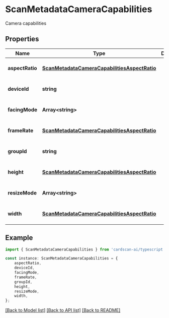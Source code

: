 # ScanMetadataCameraCapabilities

Camera capabilities

## Properties

Name | Type | Description | Notes
------------ | ------------- | ------------- | -------------
**aspectRatio** | [**ScanMetadataCameraCapabilitiesAspectRatio**](ScanMetadataCameraCapabilitiesAspectRatio.md) |  | [optional] [default to undefined]
**deviceId** | **string** |  | [optional] [default to undefined]
**facingMode** | **Array&lt;string&gt;** |  | [optional] [default to undefined]
**frameRate** | [**ScanMetadataCameraCapabilitiesAspectRatio**](ScanMetadataCameraCapabilitiesAspectRatio.md) |  | [optional] [default to undefined]
**groupId** | **string** |  | [optional] [default to undefined]
**height** | [**ScanMetadataCameraCapabilitiesAspectRatio**](ScanMetadataCameraCapabilitiesAspectRatio.md) |  | [optional] [default to undefined]
**resizeMode** | **Array&lt;string&gt;** |  | [optional] [default to undefined]
**width** | [**ScanMetadataCameraCapabilitiesAspectRatio**](ScanMetadataCameraCapabilitiesAspectRatio.md) |  | [optional] [default to undefined]

## Example

```typescript
import { ScanMetadataCameraCapabilities } from 'cardscan-ai/typescript';

const instance: ScanMetadataCameraCapabilities = {
    aspectRatio,
    deviceId,
    facingMode,
    frameRate,
    groupId,
    height,
    resizeMode,
    width,
};
```

[[Back to Model list]](../README.md#documentation-for-models) [[Back to API list]](../README.md#documentation-for-api-endpoints) [[Back to README]](../README.md)
